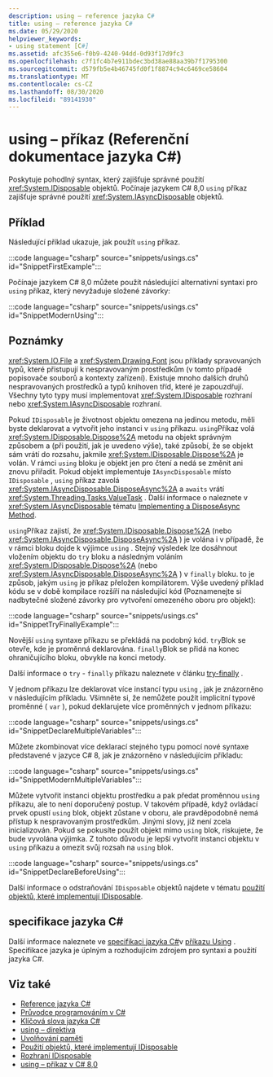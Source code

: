 ```yaml
---
description: using – reference jazyka C#
title: using – reference jazyka C#
ms.date: 05/29/2020
helpviewer_keywords:
- using statement [C#]
ms.assetid: afc355e6-f0b9-4240-94dd-0d93f17d9fc3
ms.openlocfilehash: c7f1fc4b7e911bdec3bd38ae88aa39b7f1795300
ms.sourcegitcommit: d579fb5e4b46745fd0f1f8874c94c6469ce58604
ms.translationtype: MT
ms.contentlocale: cs-CZ
ms.lasthandoff: 08/30/2020
ms.locfileid: "89141930"
---
```

# <a name="using-statement-c-reference"></a>using – příkaz (Referenční dokumentace jazyka C#)

Poskytuje pohodlný syntax, který zajišťuje správné použití <xref:System.IDisposable> objektů. Počínaje jazykem C# 8,0 `using` příkaz zajišťuje správné použití <xref:System.IAsyncDisposable> objektů.

## <a name="example"></a>Příklad

Následující příklad ukazuje, jak použít `using` příkaz.

:::code language="csharp" source="snippets/usings.cs" id="SnippetFirstExample":::

Počínaje jazykem C# 8,0 můžete použít následující alternativní syntaxi pro `using` příkaz, který nevyžaduje složené závorky:

:::code language="csharp" source="snippets/usings.cs" id="SnippetModernUsing":::

## <a name="remarks"></a>Poznámky

<xref:System.IO.File> a <xref:System.Drawing.Font> jsou příklady spravovaných typů, které přistupují k nespravovaným prostředkům (v tomto případě popisovače souborů a kontexty zařízení). Existuje mnoho dalších druhů nespravovaných prostředků a typů knihoven tříd, které je zapouzdřují. Všechny tyto typy musí implementovat <xref:System.IDisposable> rozhraní nebo <xref:System.IAsyncDisposable> rozhraní.

Pokud `IDisposable` je životnost objektu omezena na jedinou metodu, měli byste deklarovat a vytvořit jeho instanci v `using` příkazu. `using`Příkaz volá <xref:System.IDisposable.Dispose%2A> metodu na objekt správným způsobem a (při použití, jak je uvedeno výše), také způsobí, že se objekt sám vrátí do rozsahu, jakmile <xref:System.IDisposable.Dispose%2A> je volán. V rámci `using` bloku je objekt jen pro čtení a nedá se změnit ani znovu přiřadit. Pokud objekt implementuje `IAsyncDisposable` místo `IDisposable` , `using` příkaz zavolá <xref:System.IAsyncDisposable.DisposeAsync%2A> a `awaits` vrátí <xref:System.Threading.Tasks.ValueTask> . Další informace o naleznete v <xref:System.IAsyncDisposable> tématu [Implementing a DisposeAsync Method](../../../standard/garbage-collection/implementing-disposeasync.md).

`using`Příkaz zajistí, že <xref:System.IDisposable.Dispose%2A> (nebo <xref:System.IAsyncDisposable.DisposeAsync%2A> ) je volána i v případě, že v rámci bloku dojde k výjimce `using` . Stejný výsledek lze dosáhnout vložením objektu do `try` bloku a následným voláním <xref:System.IDisposable.Dispose%2A> (nebo <xref:System.IAsyncDisposable.DisposeAsync%2A> ) v `finally` bloku. to je způsob, jakým `using` je příkaz přeložen kompilátorem. Výše uvedený příklad kódu se v době kompilace rozšíří na následující kód (Poznamenejte si nadbytečné složené závorky pro vytvoření omezeného oboru pro objekt):

:::code language="csharp" source="snippets/usings.cs" id="SnippetTryFinallyExample":::

Novější `using` syntaxe příkazu se překládá na podobný kód. `try`Blok se otevře, kde je proměnná deklarována. `finally`Blok se přidá na konec ohraničujícího bloku, obvykle na konci metody.

Další informace o `try` - `finally` příkazu naleznete v článku [try-finally](try-finally.md) .

V jednom příkazu lze deklarovat více instancí typu `using` , jak je znázorněno v následujícím příkladu. Všimněte si, že nemůžete použít implicitní typové proměnné ( `var` ), pokud deklarujete více proměnných v jednom příkazu:

:::code language="csharp" source="snippets/usings.cs" id="SnippetDeclareMultipleVariables":::

Můžete zkombinovat více deklarací stejného typu pomocí nové syntaxe představené v jazyce C# 8, jak je znázorněno v následujícím příkladu:

:::code language="csharp" source="snippets/usings.cs" id="SnippetModernMultipleVariables":::

Můžete vytvořit instanci objektu prostředku a pak předat proměnnou `using` příkazu, ale to není doporučený postup. V takovém případě, když ovládací prvek opustí `using` blok, objekt zůstane v oboru, ale pravděpodobně nemá přístup k nespravovaným prostředkům. Jinými slovy, již není zcela inicializován. Pokud se pokusíte použít objekt mimo `using` blok, riskujete, že bude vyvolána výjimka. Z tohoto důvodu je lepší vytvořit instanci objektu v `using` příkazu a omezit svůj rozsah na `using` blok.

:::code language="csharp" source="snippets/usings.cs" id="SnippetDeclareBeforeUsing":::

Další informace o odstraňování `IDisposable` objektů najdete v tématu [použití objektů, které implementují IDisposable](../../../standard/garbage-collection/using-objects.md).

## <a name="c-language-specification"></a>specifikace jazyka C#

Další informace naleznete ve [specifikaci jazyka C#](/dotnet/csharp/language-reference/language-specification/introduction)v [příkazu Using](~/_csharplang/spec/statements.md#the-using-statement) . Specifikace jazyka je úplným a rozhodujícím zdrojem pro syntaxi a použití jazyka C#.

## <a name="see-also"></a>Viz také

- [Reference jazyka C#](../index.md)
- [Průvodce programováním v C#](../../programming-guide/index.md)
- [Klíčová slova jazyka C#](index.md)
- [using – direktiva](using-directive.md)
- [Uvolňování paměti](../../../standard/garbage-collection/index.md)
- [Použití objektů, které implementují IDisposable](../../../standard/garbage-collection/using-objects.md)
- [Rozhraní IDisposable](xref:System.IDisposable)
- [using – příkaz v C# 8,0](~/_csharplang/proposals/csharp-8.0/using.md)
